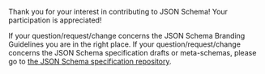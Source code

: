 Thank you for your interest in contributing to JSON Schema!  Your participation is appreciated!

If your question/request/change concerns the JSON Schema Branding Guidelines you are in the right place.  If your question/request/change concerns the JSON Schema specification drafts or meta-schemas, please go to [the JSON Schema specification repository](https://github.com/json-schema-org/json-schema-spec).